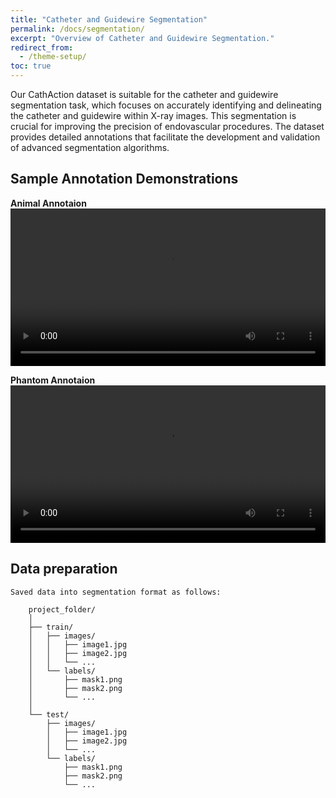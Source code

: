 ```yaml
---
title: "Catheter and Guidewire Segmentation"
permalink: /docs/segmentation/
excerpt: "Overview of Catheter and Guidewire Segmentation."
redirect_from:
  - /theme-setup/
toc: true
---
```


Our CathAction dataset is suitable for the catheter and guidewire segmentation task, which focuses on accurately identifying and delineating the catheter and guidewire within X-ray images. This segmentation is crucial for improving the precision of endovascular procedures. The dataset provides detailed annotations that facilitate the development and validation of advanced segmentation algorithms.


## Sample Annotation Demonstrations
**Animal Annotaion**
<video width="100%" controls>
  <source src="../../assets/images/TMI_Annotation_Seg_Demo_Animal.mp4" type="video/mp4">
  Your browser does not support the video tag.
</video>

**Phantom Annotaion**
<video width="100%" controls>
  <source src="../../assets/images/TMI_Annotation_Seg_Demo_Phantom.mp4" type="video/mp4">
  Your browser does not support the video tag.
</video>

## Data preparation

    Saved data into segmentation format as follows:
    
        project_folder/                                                    
        │                                                                       
        ├── train/                                                                       
        │   ├── images/                                                                       
        │   │   ├── image1.jpg                                                                       
        │   │   ├── image2.jpg                                                                       
        │   │   └── ...                                                                       
        │   └── labels/                                                                       
        │       ├── mask1.png                                                                       
        │       ├── mask2.png                                                                       
        │       └── ...                                                                       
        │                                                                       
        └── test/                                                                       
            ├── images/                                                                       
            │   ├── image1.jpg                                                                                                                          
            │   ├── image2.jpg                                                                       
            │   └── ...                                                                       
            └── labels/                                                                       
                ├── mask1.png                                                                   
                ├── mask2.png                                                                       
                └── ...                                                                       

